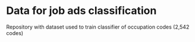 # Data for job ads classification

Repository with dataset used to train classifier of occupation codes (2,542 codes)
